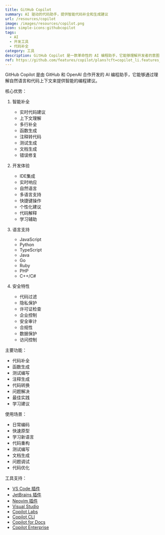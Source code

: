 ```yaml
---
title: GitHub Copilot
summary: AI 驱动的代码助手，提供智能代码补全和生成建议
url: /resources/copilot
image: /images/resources/copilot.png
icon: simple-icons:githubcopilot
tags:
  - AI
  - 开发工具
  - 代码补全
category: 工具
description: GitHub Copilot 是一款革命性的 AI 编程助手，它能够理解开发者的意图，提供智能的代码补全和生成建议，显著提升编程效率。
ref: https://github.com/features/copilot/plans?cft=copilot_li.features_copilot
---
```


GitHub Copilot 是由 GitHub 和 OpenAI 合作开发的 AI 编程助手，它能够通过理解自然语言和代码上下文来提供智能的编程建议。

核心优势：

1. 智能补全
   - 实时代码建议
   - 上下文理解
   - 多行补全
   - 函数生成
   - 注释转代码
   - 测试生成
   - 文档生成
   - 错误修复

2. 开发体验
   - IDE集成
   - 实时响应
   - 自然语言
   - 多语言支持
   - 快捷键操作
   - 个性化建议
   - 代码解释
   - 学习辅助

3. 语言支持
   - JavaScript
   - Python
   - TypeScript
   - Java
   - Go
   - Ruby
   - PHP
   - C++/C#

4. 安全特性
   - 代码过滤
   - 隐私保护
   - 许可证检查
   - 企业控制
   - 安全审计
   - 合规性
   - 数据保护
   - 访问控制

主要功能：
- 代码补全
- 函数生成
- 测试编写
- 注释生成
- 代码转换
- 问题解决
- 最佳实践
- 学习建议

使用场景：
- 日常编码
- 快速原型
- 学习新语言
- 代码重构
- 测试编写
- 文档生成
- 问题调试
- 代码优化

工具支持：
- [VS Code 插件](https://marketplace.visualstudio.com/items?itemName=GitHub.copilot)
- [JetBrains 插件](https://plugins.jetbrains.com/plugin/17718-github-copilot)
- [Neovim 插件](https://github.com/github/copilot.vim)
- [Visual Studio](https://marketplace.visualstudio.com/items?itemName=GitHub.copilotvs)
- [Copilot Labs](https://github.com/features/preview/copilot-labs)
- [Copilot CLI](https://githubnext.com/projects/copilot-cli)
- [Copilot for Docs](https://docs.github.com/copilot)
- [Copilot Enterprise](https://github.com/features/preview/copilot-enterprise)
